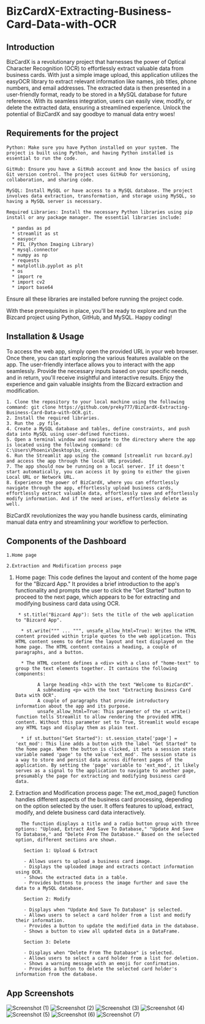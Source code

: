 # BizCardX-Extracting-Business-Card-Data-with-OCR
## Introduction
BizCardX is a revolutionary project that harnesses the power of Optical Character Recognition (OCR) to effortlessly extract valuable data from business cards. With just a simple image upload, this application utilizes the easyOCR library to extract relevant information like names, job titles, phone numbers, and email addresses. The extracted data is then presented in a user-friendly format, ready to be stored in a MySQL database for future reference. With its seamless integration, users can easily view, modify, or delete the extracted data, ensuring a streamlined experience. Unlock the potential of BizCardX and say goodbye to manual data entry woes!

## Requirements for the project

    Python: Make sure you have Python installed on your system. The project is built using Python, and having Python installed is essential to run the code.
    
    GitHub: Ensure you have a GitHub account and know the basics of using Git version control. The project uses GitHub for versioning, collaboration, and sharing code.
    
    MySQL: Install MySQL or have access to a MySQL database. The project involves data extraction, transformation, and storage using MySQL, so having a MySQL server is necessary.
    
    Required Libraries: Install the necessary Python libraries using pip install or any package manager. The essential libraries include:
    
      * pandas as pd
      * streamlit as st
      * easyocr
      * PIL (Python Imaging Library)
      * mysql.connector
      * numpy as np
      * requests
      * matplotlib.pyplot as plt
      * os
      * import re
      * import cv2
      * import base64

Ensure all these libraries are installed before running the project code.

With these prerequisites in place, you'll be ready to explore and run the Bizcard project using Python, GitHub, and MySQL. Happy coding!

   
## Installation & Usage

To access the web app, simply open the provided URL in your web browser. Once there, you can start exploring the various features available on the app. The user-friendly interface allows you to interact with the app seamlessly. Provide the necessary inputs based on your specific needs, and in return, you'll receive insightful and interactive results. Enjoy the experience and gain valuable insights from the Bizcard extraction and modification.

    1. Clone the repository to your local machine using the following command: git clone https://github.com/preky777/BizCardX-Extracting-Business-Card-Data-with-OCR.git.
    2. Install the required libraries.
    3. Run the .py file.
    4. Create a MySQL database and tables, define constraints, and push data into MySQL using user-defined functions.
    5. Open a terminal window and navigate to the directory where the app is located using the following command: cd C:\Users\Phoenix\Desktop\bs_cards.
    6. Run the Streamlit app using the command [streamlit run bzcard.py] and access the app through the local URL provided.
    7. The app should now be running on a local server. If it doesn't start automatically, you can access it by going to either the given Local URL or Network URL.
    8. Experience the power of BizCardX, where you can effortlessly navigate through the app, effortlessly upload business cards, effortlessly extract valuable data, effortlessly save and effortlessly modify information. And if the need arises, effortlessly delete as well. 
    
BizCardX revolutionizes the way you handle business cards, eliminating manual data entry and streamlining your workflow to perfection.



## Components of the Dashboard

    1.Home page
    
    2.Extraction and Modification process page
    

1. Home page:
   This code defines the layout and content of the home page for the "Bizcard App." It provides a brief introduction to the app's functionality and prompts the user to click the "Get Started" button to proceed to the next page, which appears to be for extracting and modifying business card data using OCR.


        * st.title("Bizcard App"): Sets the title of the web application to "Bizcard App".

         * st.write(""" ... """, unsafe_allow_html=True): Writes the HTML content provided within triple quotes to the web application. This HTML content seems to define the layout and text displayed on the home page. The HTML content contains a heading, a couple of paragraphs, and a button.

         * The HTML content defines a <div> with a class of "home-text" to group the text elements together. It contains the following components:

               A large heading <h1> with the text "Welcome to BizCardX".
               A subheading <p> with the text "Extracting Business Card Data with OCR".
               A couple of paragraphs that provide introductory information about the app and its purpose.
               unsafe_allow_html=True: This parameter of the st.write() function tells Streamlit to allow rendering the provided HTML content. Without this parameter set to True, Streamlit would escape any HTML tags and display them as plain text.
         
         * if st.button("Get Started"): st.session_state['page'] = 'ext_mod': This line adds a button with the label "Get Started" to the home page. When the button is clicked, it sets a session state variable named 'page' to the value 'ext_mod'. The session state is a way to store and persist data across different pages of the application. By setting the 'page' variable to 'ext_mod', it likely serves as a signal to the application to navigate to another page, presumably the page for extracting and modifying business card data.
      


  2. Extraction and Modification process page:
     The ext_mod_page() function handles different aspects of the business card processing, depending on the option selected by the user. It offers features to upload, extract, modify, and delete business card data interactively.
  

           The function displays a title and a radio button group with three options: "Upload, Extract And Save To Database," "Update And Save To Database," and "Delete From The Database." Based on the selected option, different sections are shown.

            Section 1: Upload & Extract
         
            - Allows users to upload a business card image.
            - Displays the uploaded image and extracts contact information using OCR.
            - Shows the extracted data in a table.
            - Provides buttons to process the image further and save the data to a MySQL database.
     
            Section 2: Modify
         
            - Displays when "Update And Save To Database" is selected.
            - Allows users to select a card holder from a list and modify their information.
            - Provides a button to update the modified data in the database.
            - Shows a button to view all updated data in a DataFrame.
     
            Section 3: Delete
         
            - Displays when "Delete From The Database" is selected.
            - Allows users to select a card holder from a list for deletion.
            - Shows a warning message with an emoji for confirmation.
            - Provides a button to delete the selected card holder's information from the database.
      




## App Screenshots
![Screenshot (1)](https://github.com/preky777/BizCardX-Extracting-Business-Card-Data-with-OCR/assets/107749942/56c57229-3bf5-4927-b298-a1f990bab38d)
![Screenshot (2)](https://github.com/preky777/BizCardX-Extracting-Business-Card-Data-with-OCR/assets/107749942/cb3b47bf-8731-44ee-92ff-4a0af070a4e2)
![Screenshot (3)](https://github.com/preky777/BizCardX-Extracting-Business-Card-Data-with-OCR/assets/107749942/f33e9fdd-e4d1-4882-8152-c0fc11ccaf66)
![Screenshot (4)](https://github.com/preky777/BizCardX-Extracting-Business-Card-Data-with-OCR/assets/107749942/075591f3-1e79-490c-904b-e3fb559b103a)
![Screenshot (5)](https://github.com/preky777/BizCardX-Extracting-Business-Card-Data-with-OCR/assets/107749942/13903c57-e647-4e55-be1a-dce5edb0ddd9)
![Screenshot (6)](https://github.com/preky777/BizCardX-Extracting-Business-Card-Data-with-OCR/assets/107749942/34287112-eb7b-4807-8a6e-2c2f8df41b9c)
![Screenshot (7)](https://github.com/preky777/BizCardX-Extracting-Business-Card-Data-with-OCR/assets/107749942/f0b79b6c-bf84-44f1-a1f9-b86fdc49cbf2)
